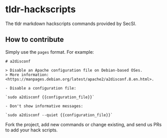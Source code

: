 # tldr-hackscripts
The tldr markdown hackscripts commands provided by SecSI.

## How to contribute
Simply use the `pages` format. For example:
```
# a2disconf

> Disable an Apache configuration file on Debian-based OSes.
> More information: <https://manpages.debian.org/latest/apache2/a2disconf.8.en.html>.

- Disable a configuration file:

`sudo a2disconf {{configuration_file}}`

- Don't show informative messages:

`sudo a2disconf --quiet {{configuration_file}}`
```

Fork the project, add new commands or change existing, and send us PRs to add your hack scripts.



